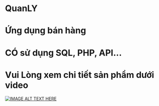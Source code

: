 # QuanLY
# Ứng  dụng bán hàng
# CÓ sử dụng SQL, PHP, API...

# Vui Lòng xem chi tiết sản phẩm dưới video
[![IMAGE ALT TEXT HERE](https://i9.ytimg.com/vi/sCqfb7S5LBM/mq2.jpg?sqp=COSP3ZAG&rs=AOn4CLAmPNxYFE2JhvBE7mnVXLsEHinkdQ)](https://www.youtube.com/watch?v=sCqfb7S5LBM)
